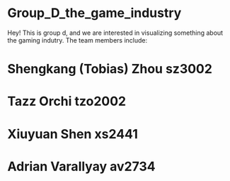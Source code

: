 # Group_D_the_game_industry

Hey! This is group d, and we are interested in visualizing something about the gaming indutry. The team members include:
# Shengkang (Tobias) Zhou sz3002
# Tazz Orchi tzo2002
# Xiuyuan Shen xs2441
# Adrian Varallyay av2734
